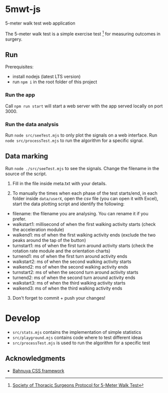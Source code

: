 # 5mwt-js
5-meter walk test web application

The 5-meter walk test is a simple exercise test [^1] for measuring outcomes in surgery.


[^1]: [Society of Thoracic Surgeons Protocol for 5-Meter Walk Test](https://www.ncbi.nlm.nih.gov/pmc/articles/PMC3751713/#B23)

## Run

Prerequisites:
- install nodejs (latest LTS version)
- run `npm i` in the root folder of this project

### Run the app
Call `npm run start` will start a web server with the app served locally on port 3000.

### Run the data analysis
Run `node src/seeTest.mjs` to only plot the signals on a web interface.
Run `node src/processTest.mjs` to run the algorithm for a specific signal.

## Data marking
Run `node ./src/seeTest.mjs` to see the signals. Change the filename in the source of the script.

1. Fill in the file inside meta.txt with your details.

2. To manually the times when each phase of the test starts/end, in each folder inside `data/userX`, open the csv file (you can open it with Excel), start the data plotting script and identify the following:

- filename: the filename you are analysing. You can rename it if you prefer.
- walkstart1: millisecond of when the first walking activity starts (check the acceleration module)
- walkend1: ms of when the first walking activity ends (exclude the two peaks around the tap of the button)
- turnstart1: ms of when the first turn around activity starts (check the rotation rate module and the orientation charts)
- turnend1: ms of when the first turn around activity ends
- walkstart2: ms of when the second walking activity starts
- walkend2: ms of when the second walking activity ends
- turnstart2: ms of when the second turn around activity starts
- turnend2: ms of when the second turn around activity ends
- walkstart3: ms of when the third walking activity starts
- walkend3: ms of when the third walking activity ends

3. Don't forget to commit + push your changes!

# Develop

- `src/stats.mjs` contains the implementation of simple statistics
- `src/playground.mjs` contains code where to test different ideas
- `src/processTest.mjs` is used to run the algorithm for a specific test


## Acknowledgments

- [Bahnuya CSS framework](https://hakanalpay.com/bahunya/)